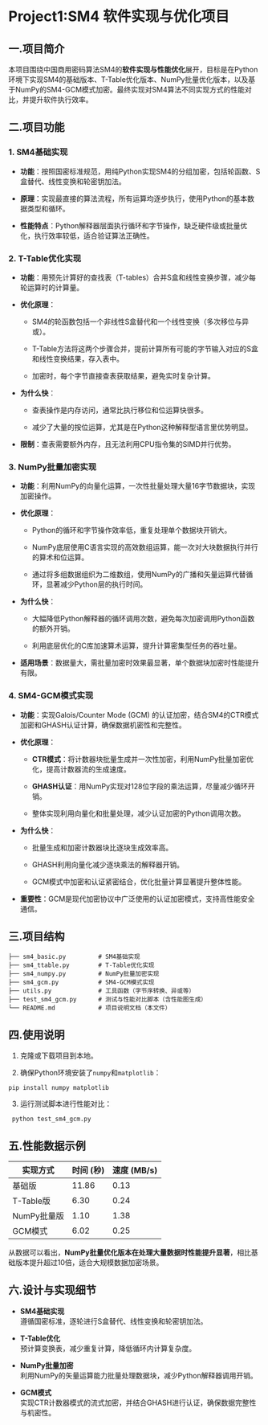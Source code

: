 # Project1:SM4 软件实现与优化项目

## 一.项目简介

本项目围绕中国商用密码算法SM4的**软件实现与性能优化**展开，目标是在Python环境下实现SM4的基础版本、T-Table优化版本、NumPy批量优化版本，以及基于NumPy的SM4-GCM模式加密。最终实现对SM4算法不同实现方式的性能对比，并提升软件执行效率。


## 二.项目功能

### 1. SM4基础实现

- **功能**：按照国密标准规范，用纯Python实现SM4的分组加密，包括轮函数、S盒替代、线性变换和轮密钥加法。

- **原理**：实现最直接的算法流程，所有运算均逐步执行，使用Python的基本数据类型和循环。

- **性能特点**：Python解释器层面执行循环和字节操作，缺乏硬件级或批量优化，执行效率较低，适合验证算法正确性。


### 2. T-Table优化实现

- **功能**：用预先计算好的查找表（T-tables）合并S盒和线性变换步骤，减少每轮运算时的计算量。
    
- **优化原理**：
    
    - SM4的轮函数包括一个非线性S盒替代和一个线性变换（多次移位与异或）。
        
    - T-Table方法将这两个步骤合并，提前计算所有可能的字节输入对应的S盒和线性变换结果，存入表中。
        
    - 加密时，每个字节直接查表获取结果，避免实时复杂计算。
        
- **为什么快**：
    
    - 查表操作是内存访问，通常比执行移位和位运算快很多。
        
    - 减少了大量的按位运算，尤其是在Python这种解释型语言里优势明显。
        
- **限制**：查表需要额外内存，且无法利用CPU指令集的SIMD并行优势。
    

### 3. NumPy批量加密实现

- **功能**：利用NumPy的向量化运算，一次性批量处理大量16字节数据块，实现加密操作。
    
- **优化原理**：
    
    - Python的循环和字节操作效率低，重复处理单个数据块开销大。
        
    - NumPy底层使用C语言实现的高效数组运算，能一次对大块数据执行并行的算术和位运算。
        
    - 通过将多组数据组织为二维数组，使用NumPy的广播和矢量运算代替循环，显著减少Python层的执行时间。
        
- **为什么快**：
    
    - 大幅降低Python解释器的循环调用次数，避免每次加密调用Python函数的额外开销。
        
    - 利用底层优化的C库加速算术运算，提升计算密集型任务的吞吐量。
        
- **适用场景**：数据量大，需批量加密时效果最显著，单个数据块加密时性能提升有限。
    


### 4. SM4-GCM模式实现

- **功能**：实现Galois/Counter Mode (GCM) 的认证加密，结合SM4的CTR模式加密和GHASH认证计算，确保数据机密性和完整性。
    
- **优化原理**：
    
    - **CTR模式**：将计数器块批量生成并一次性加密，利用NumPy批量加密优化，提高计数器流的生成速度。
        
    - **GHASH认证**：用NumPy实现对128位字段的乘法运算，尽量减少循环开销。
        
    - 整体实现利用向量化和批量处理，减少认证加密的Python调用次数。
        
- **为什么快**：
    
    - 批量生成和加密计数器块比逐块生成效率高。
        
    - GHASH利用向量化减少逐块乘法的解释器开销。
        
    - GCM模式中加密和认证紧密结合，优化批量计算显著提升整体性能。
        
- **重要性**：GCM是现代加密协议中广泛使用的认证加密模式，支持高性能安全通信。

## 三.项目结构


```
├── sm4_basic.py         # SM4基础实现
├── sm4_ttable.py        # T-Table优化实现
├── sm4_numpy.py         # NumPy批量加密实现
├── sm4_gcm.py           # SM4-GCM模式实现
├── utils.py             # 工具函数（字节序转换、异或等）
├── test_sm4_gcm.py      # 测试与性能对比脚本（含性能图生成）
└── README.md            # 项目说明文档（本文件）
```

## 四.使用说明

1. 克隆或下载项目到本地。
 
2. 确保Python环境安装了`numpy`和`matplotlib`：
```
pip install numpy matplotlib
```

3. 运行测试脚本进行性能对比：
```
 python test_sm4_gcm.py
 ```

## 五.性能数据示例

|实现方式|时间 (秒)|速度 (MB/s)|
|---|---|---|
|基础版|11.86|0.13|
|T-Table版|6.30|0.24|
|NumPy批量版|1.10|1.38|
|GCM模式|6.02|0.25|

从数据可以看出，**NumPy批量优化版本在处理大量数据时性能提升显著**，相比基础版本提升超过10倍，适合大规模数据加密场景。

## 六.设计与实现细节

- **SM4基础实现**  
    遵循国密标准，逐轮进行S盒替代、线性变换和轮密钥加法。
    
- **T-Table优化**  
    预计算变换表，减少重复计算，降低循环内计算复杂度。
    
- **NumPy批量加密**  
    利用NumPy的矢量运算能力批量处理数据块，减少Python解释器调用开销。
    
- **GCM模式**  
    实现CTR计数器模式的流式加密，并结合GHASH进行认证，确保数据完整性与机密性。